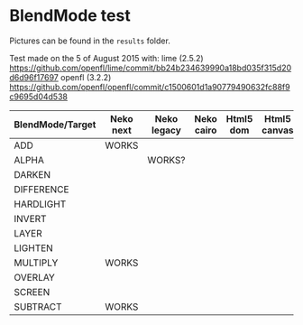 # BlendMode test

Pictures can be found in the `results` folder.

Test made on the 5 of August 2015 with:
lime (2.5.2) https://github.com/openfl/lime/commit/bb24b234639990a18bd035f315d20d6d96f17697
openfl (3.2.2) https://github.com/openfl/openfl/commit/c1500601d1a90779490632fc88f9c9695d04d538

| BlendMode/Target | Neko next | Neko legacy | Neko cairo | Html5 dom | Html5 canvas | Html5 webgl |
|------------------|-----------|-------------|------------|-----------|--------------|-------------|
| ADD              | WORKS     |             |            |           |              | WORKS       |
| ALPHA            |           | WORKS?      |            |           |              |             |
| DARKEN           |           |             |            |           |              |             |
| DIFFERENCE       |           |             |            |           |              |             |
| HARDLIGHT        |           |             |            |           |              |             |
| INVERT           |           |             |            |           |              |             |
| LAYER            |           |             |            |           |              |             |
| LIGHTEN          |           |             |            |           |              |             |
| MULTIPLY         | WORKS     |             |            |           |              | WORKS       |
| OVERLAY          |           |             |            |           |              |             |
| SCREEN           |           |             |            |           |              |             |
| SUBTRACT         | WORKS     |             |            |           |              | WORKS       |
